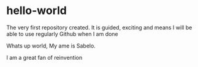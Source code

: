 # hello-world
The very first repository created. It is guided, exciting and means I will be able to use regularly Github when I am done

Whats up world, My ame is Sabelo.

I am a great fan of reinvention

